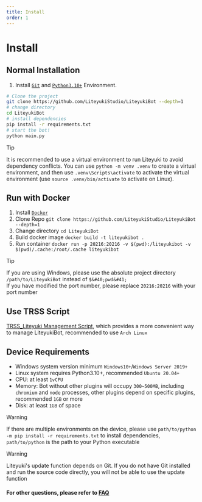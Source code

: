 ```yaml
---
title: Install
order: 1
---
```

# Install

## **Normal Installation**

1. Install [`Git`](https://git-scm.com/download/) and [`Python3.10+`](https://www.python.org/downloads/release/python-31010/) Environment.

```bash
# Clone the project
git clone https://github.com/LiteyukiStudio/LiteyukiBot --depth=1
# change directory
cd LiteyukiBot
# install dependencies
pip install -r requirements.txt
# start the bot!
python main.py
```

> [!tip]
> It is recommended to use a virtual environment to run Liteyuki to avoid dependency conflicts. 
> You can use `python -m venv .venv` to create a virtual environment, and then use `.venv\Scripts\activate` to activate the virtual environment 
> (use `source .venv/bin/activate` to activate on Linux).


## **Run with Docker**

1. Install [`Docker`](https://docs.docker.com/get-docker/)
2. Clone Repo `git clone https://github.com/LiteyukiStudio/LiteyukiBot --depth=1` 
3. Change directory `cd LiteyukiBot`
4. Build docker image `docker build -t liteyukibot .`
5. Run container `docker run -p 20216:20216 -v $(pwd):/liteyukibot -v $(pwd)/.cache:/root/.cache liteyukibot`

> [!tip]
> If you are using Windows, please use the absolute project directory `/path/to/LiteyukiBot` instead of `$&#40;pwd&#41;` <br>
> If you have modified the port number, please replace `20216:20216` with your port number

## **Use TRSS Script**
 [TRSS_Liteyuki Management Script](https://timerainstarsky.github.io/TRSS_Liteyuki/), which provides a more convenient way to manage LiteyukiBot, recommended to use `Arch Linux`


## **Device Requirements**
- Windows system version minimum `Windows10+`/`Windows Server 2019+`
- Linux system requires Python3.10+, recommended `Ubuntu 20.04+`
- CPU: at least `1vCPU`
- Memory: Bot without other plugins will occupy `300~500MB`, including `chromium` and `node` processes, other plugins depend on specific plugins, recommended `1GB` or more
- Disk: at least `1GB` of space

> [!warning]
> If there are multiple environments on the device, please use `path/to/python -m pip install -r requirements.txt` to install dependencies, `path/to/python` is the path to your Python executable

> [!warning]
> Liteyuki's update function depends on Git. If you do not have Git installed and run the source code directly, you will not be able to use the update function

#### For other questions, please refer to [FAQ](./fandq)